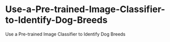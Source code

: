 # Use-a-Pre-trained-Image-Classifier-to-Identify-Dog-Breeds
Use a Pre-trained Image Classifier to Identify Dog Breeds
